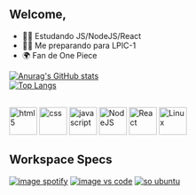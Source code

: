 ## Welcome,

- 🧑‍💻 Estudando JS/NodeJS/React
- 👨‍🏫 Me preparando para LPIC-1
- 🌍 Fan de One Piece

[![Anurag's GitHub stats](https://github-readme-stats.vercel.app/api?username=guime3006&count_private=true&show_icons=true&theme=default)](https://github.com/anuraghazra/github-readme-stats)
<br>
[![Top Langs](https://github-readme-stats.vercel.app/api/top-langs/?username=guime3006&layout=compact)](https://github.com/anuraghazra/github-readme-stats)

<div style="display: inline-block;"><br>
    <img alt="html5" height="50" width="50" src="https://cdn.jsdelivr.net/gh/devicons/devicon/icons/html5/html5-original-wordmark.svg"/>
    <img alt="css" height="50" width="50" src="https://cdn.jsdelivr.net/gh/devicons/devicon/icons/css3/css3-original-wordmark.svg" />
    <img alt="javascript" height="50" width="50" src="https://cdn.jsdelivr.net/gh/devicons/devicon/icons/javascript/javascript-original.svg" />
    <img alt="NodeJS" height="50" width="50" src="https://cdn.jsdelivr.net/gh/devicons/devicon/icons/nodejs/nodejs-original.svg" />
    <img alt="React" height="50" width="50" src="https://cdn.jsdelivr.net/gh/devicons/devicon/icons/react/react-original-wordmark.svg" />
    <img alt="Linux" height="50" width="50" src="https://cdn.jsdelivr.net/gh/devicons/devicon/icons/linux/linux-original.svg" />
    <!--
    <img alt="Ubuntu" height="50" width="50" src="https://cdn.jsdelivr.net/gh/devicons/devicon/icons/ubuntu/ubuntu-plain-wordmark.svg" />
    -->
</div>
<!--
 <br>
 <a href="https://www.linkedin.com/in/guilherme-ver%C3%ADssimo-7a6b54136/" target="_blank"> <img src="https://img.shields.io/badge/LinkedIn-0077B5?style=for-the-badge&logo=linkedin&logoColor=white" alt="image linkedln"      target="_blank"></a> -->

## Workspace Specs

<div>
    <a href="https://open.spotify.com/user/guime.verissimo456?si=4892690246c34d8f" target="_blank"> <img src="https://img.shields.io/badge/Spotify-1ED760?&style=for-the-badge&logo=spotify&logoColor=white" alt="image spotify" target="_blank"></a>
    <a href="#"> <img src="https://img.shields.io/badge/Visual_Studio_Code-0078D4?style=for-the-badge&logo=visual%20studio%20code&logoColor=white" alt="image vs code"></a>
    <!--
    <a href="#"> <img src="https://img.shields.io/badge/powershell-5391FE?style=for-the-badge&logo=powershell&logoColor=white" alt="image powershell" target="_blank"> </a>
    <a href="#"> <img src="https://img.shields.io/badge/GIT-E44C30?style=for-the-badge&logo=git&logoColor=white" alt="image git" target="_blank"> </a>
    -->
    <a href="#"> <img src="https://img.shields.io/badge/Ubuntu-E95420?style=for-the-badge&logo=ubuntu&logoColor=white" alt="so ubuntu" target="_blank"> </a>
</div>


